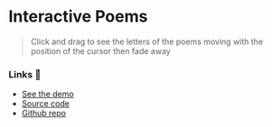 # Interactive Poems 

> Click and drag to see the letters of the poems moving with the position of the cursor then fade away

### Links 🔗
- [See the demo](https://js-interactive-grid-of-coloured-circles.rolandjlevy.repl.co)
- [Source code](https://replit.com/@RolandJLevy/js-interactive-poems)
- [Github repo](https://github.com/rolandjlevy/js-interactive-poems)
